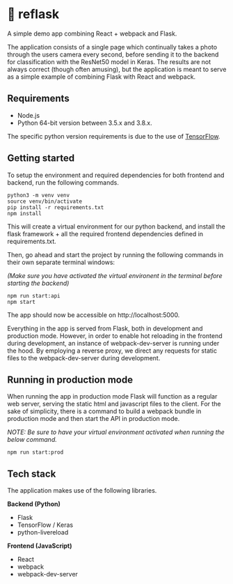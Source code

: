 # 🚀 reflask
A simple demo app combining React + webpack and Flask.

The application consists of a single page which continually takes a photo through the users camera every second, before sending it to the backend for classification with the ResNet50 model in Keras. The results are not always correct (though often amusing), but the application is meant to serve as a simple example of combining Flask with React and webpack.

## Requirements

* Node.js
* Python 64-bit version between 3.5.x and 3.8.x.

The specific python version requirements is due to the use of [TensorFlow](https://www.tensorflow.org/install).

## Getting started

To setup the environment and required dependencies for both frontend and backend, run the following commands.
``` 
python3 -m venv venv
source venv/bin/activate
pip install -r requirements.txt
npm install
```
This will create a virtual environment for our python backend, and install the flask framework + all the required frontend dependencies defined in requirements.txt.

Then, go ahead and start the project by running the following commands in their own separate terminal windows:

*(Make sure you have activated the virtual environent in the terminal before starting the backend)*

```
npm run start:api
npm start
```

The app should now be accessible on http://localhost:5000.

Everything in the app is served from Flask, both in development and production mode. However, in order to enable hot reloading in the frontend during development, an instance of webpack-dev-server is running under the hood. By employing a reverse proxy, we direct any requests for static files to the webpack-dev-server during development.

## Running in production mode

When running the app in production mode Flask will function as a regular web server, serving the static html and javascript files to the client.
For the sake of simplicity, there is a command to build a webpack bundle in production mode and then start the API in production mode.

*NOTE: Be sure to have your virtual environment activated when running the below command.*

```
npm run start:prod
```

## Tech stack

The application makes use of the following libraries.

**Backend (Python)**
- Flask
- TensorFlow / Keras
- python-livereload

**Frontend (JavaScript)**
- React
- webpack
- webpack-dev-server
